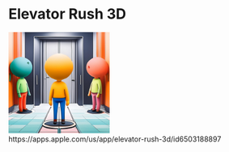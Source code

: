 # Elevator Rush 3D

<p float="left">
	<img src="Assets/_Main/Art/2D/Icons/icon.png" width="200">
</br>https://apps.apple.com/us/app/elevator-rush-3d/id6503188897
</p>
